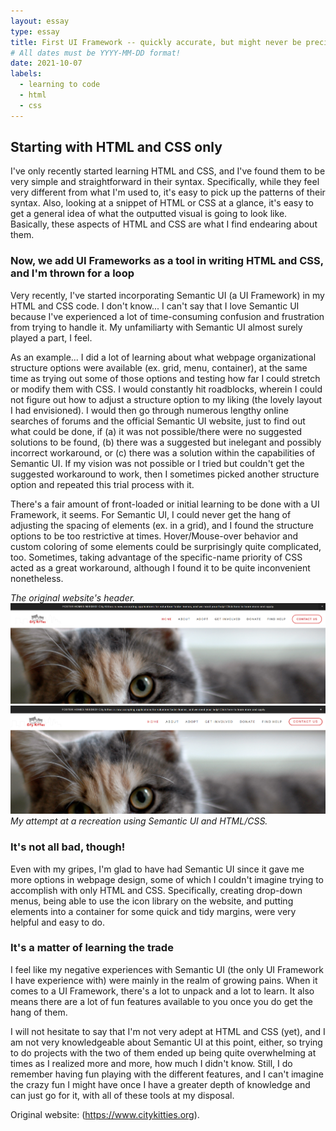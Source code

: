 ```yaml
---
layout: essay
type: essay
title: First UI Framework -- quickly accurate, but might never be precise
# All dates must be YYYY-MM-DD format!
date: 2021-10-07
labels:
  - learning to code
  - html
  - css
---
```


## Starting with HTML and CSS only
I've only recently started learning HTML and CSS, and I've found them to be very simple and straightforward in their syntax. Specifically, while they feel very different from what I'm used to, it's easy to pick up the patterns of their syntax. Also, looking at a snippet of HTML or CSS at a glance, it's easy to get a general idea of what the outputted visual is going to look like. Basically, these aspects of HTML and CSS are what I find endearing about them.

### Now, we add UI Frameworks as a tool in writing HTML and CSS, and I'm thrown for a loop
Very recently, I've started incorporating Semantic UI (a UI Framework) in my HTML and CSS code. I don't know... I can't say that I love Semantic UI because I've experienced a lot of time-consuming confusion and frustration from trying to handle it. My unfamiliarty with Semantic UI almost surely played a part, I feel.

As an example... I did a lot of learning about what webpage organizational structure options were available (ex. grid, menu, container), at the same time as trying out some of those options and testing how far I could stretch or modify them with CSS. I would constantly hit roadblocks, wherein I could not figure out how to adjust a structure option to my liking (the lovely layout I had envisioned). I would then go through numerous lengthy online searches of forums and the official Semantic UI website, just to find out what could be done, if 
(a) it was not possible/there were no suggested solutions to be found, 
(b) there was a suggested but inelegant and possibly incorrect workaround, or 
(c) there was a solution within the capabilities of Semantic UI.
If my vision was not possible or I tried but couldn't get the suggested workaround to work, then I sometimes picked another structure option and repeated this trial process with it.

There's a fair amount of front-loaded or initial learning to be done with a UI Framework, it seems. For Semantic UI, I could never get the hang of adjusting the spacing of elements (ex. in a grid), and I found the structure options to be too restrictive at times. Hover/Mouse-over behavior and custom coloring of some elements could be surprisingly quite complicated, too. Sometimes, taking advantage of the specific-name priority of CSS acted as a great workaround, although I found it to be quite inconvenient nonetheless.

*The original website's header.*
<img class="ui left spaced image" src="../images/first-ui-framework-original.png">  
<img class="ui right spaced image" src="../images/first-ui-framework-recreation.png">
*My attempt at a recreation using Semantic UI and HTML/CSS.*

### It's not all bad, though!
Even with my gripes, I'm glad to have had Semantic UI since it gave me more options in webpage design, some of which I couldn't imagine trying to accomplish with only HTML and CSS. Specifically, creating drop-down menus, being able to use the icon library on the website, and putting elements into a container for some quick and tidy margins, were very helpful and easy to do.

### It's a matter of learning the trade
I feel like my negative experiences with Semantic UI (the only UI Framework I have experience with) were mainly in the realm of growing pains. When it comes to a UI Framework, there's a lot to unpack and a lot to learn. It also means there are a lot of fun features available to you once you do get the hang of them.

I will not hesitate to say that I'm not very adept at HTML and CSS (yet), and I am not very knowledgeable about Semantic UI at this point, either, so trying to do projects with the two of them ended up being quite overwhelming at times as I realized more and more, how much I didn't know. Still, I do remember having fun playing with the different features, and I can't imagine the crazy fun I might have once I have a greater depth of knowledge and can just go for it, with all of these tools at my disposal.

Original website: (https://www.citykitties.org).
